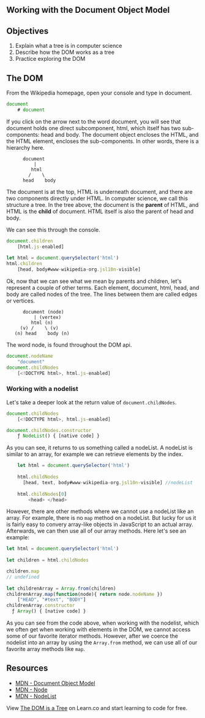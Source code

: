 Working with the Document Object Model
---

## Objectives

1. Explain what a tree is in computer science
2. Describe how the DOM works as a tree
3. Practice exploring the DOM

## The DOM

From the Wikipedia homepage, open your console and type in document.  

```javascript
document
	# document
```

If you click on the arrow next to the word document, you will see that document holds one direct subcomponent, html, which itself has two sub-components: head and body.  The document object encloses the HTML, and the HTML element, encloses the sub-components.  In other words, there is a hierarchy here.   

``` shell
	  document
		  |
         html
        /    \
      head    body
```

The document is at the top, HTML is underneath document, and there are two components directly under HTML.  In computer science, we call this structure a tree.  In the tree above, the document is the **parent** of HTML, and HTML is the **child** of document.  HTML itself is also the parent of head and body.    

We can see this through the console.  

```js
document.children
	[html.js-enabled]
	
let html = document.querySelector('html')
html.children
	[head, body#www-wikipedia-org.jsl10n-visible]
```

Ok, now that we can see what we mean by parents and children, let's represent a couple of other terms.  Each element, document, html, head, and body are called nodes of the tree.  The lines between them are called edges or vertices.  

``` shell
	  document (node)
		  | (vertex)
         html (n)
     (v) /    \ (v)
   (n) head    body (n)
```

The word node, is found throughout the DOM api.

```javascript
document.nodeName 
	"document"
document.childNodes
	[<!DOCTYPE html>, html.js-enabled]
```

### Working with a nodelist

Let's take a deeper look at the return value of `document.childNodes`.  

```js
document.childNodes
	[<!DOCTYPE html>, html.js-enabled]

document.childNodes.constructor
	ƒ NodeList() { [native code] }
```

As you can see, it returns to us something called a nodeList.  A nodeList is similar to an array, for example we can retrieve elements by the index.

```js
	let html = document.querySelector('html')
	
	html.childNodes
	  [head, text, body#www-wikipedia-org.jsl10n-visible] //nodeList
	  
	html.childNodes[0]
		<head> </head>
```

However, there are other methods where we cannot use a nodeList like an array.  For example, there is no `map` method on a nodeList.  But lucky for us it is fairly easy to convery array-like objects in JavaScript to an actual array.  Afterwards, we can then use all of our array methods.  Here let's see an example: 

```js
let html = document.querySelector('html')
	
let children = html.childNodes

children.map
// undefined
	
let childrenArray = Array.from(children)
childrenArray.map(function(node){ return node.nodeName })
	["HEAD", "#text", "BODY"]
childrenArray.constructor
  ƒ Array() { [native code] }
```

As you can see from the code above, when working with the nodelist, which we often get when working with elements in the DOM, we cannot access some of our favorite iterator methods.  However, after we coerce the nodelist into an array by using the `Array.from` method, we can use all of our favorite array methods like `map`.

## Resources

- [MDN - Document Object Model](https://developer.mozilla.org/en-US/docs/Web/API/Document_Object_Model)
- [MDN - Node](https://developer.mozilla.org/en-US/docs/Web/API/Node)
- [MDN - NodeList](https://developer.mozilla.org/en-US/docs/Web/API/NodeList)

<p class='util--hide'>View <a href='https://learn.co/lessons/the-dom-is-a-tree'>The DOM is a Tree</a> on Learn.co and start learning to code for free.</p>
